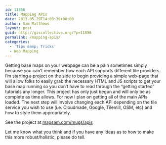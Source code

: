 ```yaml
---
id: 11856
title: Mapping APIs
date: 2013-05-29T14:09:39+00:00
author: Sam Matthews
layout: post
guid: http://giscollective.org/?p=11856
permalink: /mapping-apis/
categories:
  - 'Tips &amp; Tricks'
  - Web Mapping
---
```

Getting base maps on your webpage can be a pain sometimes simply because you can&#8217;t remember how each API supports different tile providers. I&#8217;m starting a project on the side to begin providing a simple web-page that will allow folks to easily grab the necessary HTML and JS scripts to get your base map running so you don&#8217;t have to read through the &#8220;getting started&#8221; tutorials any longer. This project has only just begun and will only be as complete as time allows. For now I plan on getting all of the main APIs loaded. The next step will involve changing each API depending on the tile service you wish to use (i.e. Cloudmade, Google, Tilemill, OSM, etc) and how to style them appropriately.

See the project at [mapsam.com/mugs/apis](http://www.mapsam.com/mugs/apis)

Let me know what you think and if you have any ideas as to how to make this more robust/holistic, please do tell.